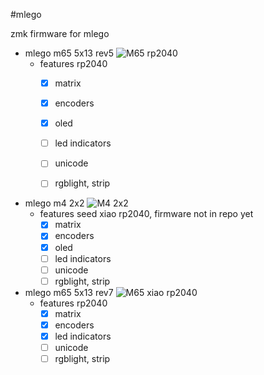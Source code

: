 #mlego

zmk firmware for mlego



- mlego m65 5x13 rev5
![M65 rp2040](https://i.imgur.com/tufbaxG.jpg)
  - features rp2040
    - [x] matrix
    - [x] encoders
    - [x] oled
    - [ ] led indicators
    - [ ] unicode
    - [ ] rgblight, strip


- mlego m4 2x2
![M4 2x2](https://i.imgur.com/OeanRrD.jpg)
  - features seed xiao rp2040, firmware not in repo yet
    - [x] matrix
    - [x] encoders
    - [x] oled
    - [ ] led indicators
    - [ ] unicode
    - [ ] rgblight, strip

- mlego m65 5x13 rev7
![M65 xiao rp2040](https://i.imgur.com/GZSpVXu.jpg)
  - features rp2040
    - [x] matrix
    - [x] encoders
    - [x] led indicators
    - [ ] unicode
    - [ ] rgblight, strip
